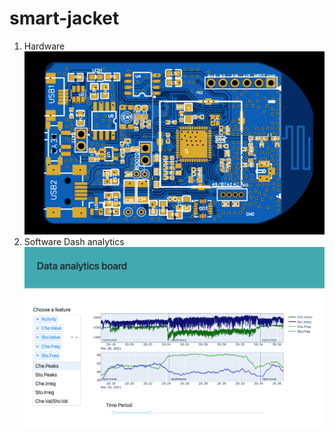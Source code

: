 # smart-jacket
1. Hardware
  ![Hardware](/Hardware/view.jpeg)
2. Software
   Dash analytics
   ![Analytics](/Software/Dash_analytics/databoard_image.png)  